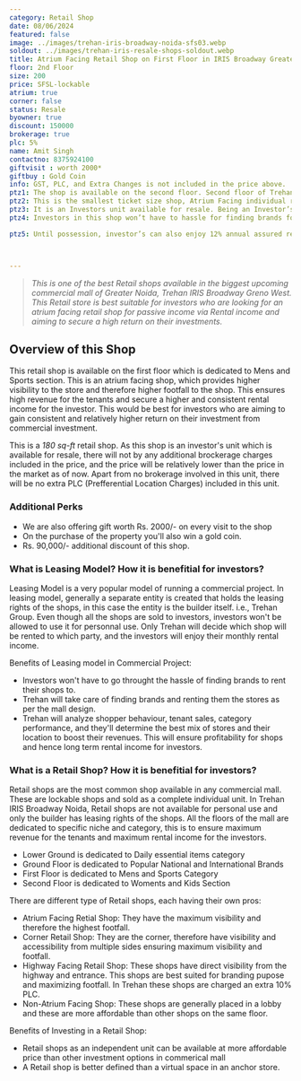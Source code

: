 ```yaml
---
category: Retail Shop
date: 08/06/2024
featured: false
image: ../images/trehan-iris-broadway-noida-sfs03.webp
soldout: ../images/trehan-iris-resale-shops-soldout.webp
title: Atrium Facing Retail Shop on First Floor in IRIS Broadway Greater Noida
floor: 2nd Floor
size: 200
price: SFSL-lockable
atrium: true
corner: false
status: Resale
byowner: true
discount: 150000
brokerage: true
plc: 5%
name: Amit Singh
contactno: 8375924100
giftvisit : worth 2000*
giftbuy : Gold Coin
info: GST, PLC, and Extra Changes is not included in the price above.
ptz1: The shop is available on the second floor. Second floor of Trehan IRIS Broadway is dedicated for Womens and Kids Retail Stores.
ptz2: This is the smallest ticket size shop, Atrium Facing individual retail store the second floor on Trehan IRIS Broadway, most likely dedicated to Womens and Kids brands. 
ptz3: It is an Investors unit available for resale. Being an Investor’s unit being directly sold, there won’t be any brokerage included in the price.
ptz4: Investors in this shop won’t have to hassle for finding brands for renting the shop to, this hassle will be taken care by the builder only.

ptz5: Until possession, investor’s can also enjoy 12% annual assured return by the builder.



---
```


> _This is one of the best Retail shops available in the biggest upcoming commercial mall of Greater Noida, Trehan IRIS Broadway Greno West. This Retail store is best suitable for investors who are looking for an atrium facing retail shop for passive income via Rental income and aiming to secure a high return on their investments._

## Overview of this Shop

This retail shop is available on the first floor which is dedicated to Mens and Sports section. This is an atrium facing shop, which provides higher visibility to the store and therefore higher footfall to the shop. This ensures high revenue for the tenants and secure a higher and consistent rental income for the investor. This would be best for investors who are aiming to gain consistent and relatively higher return on their investment from commercial investment.

This is a _180 sq-ft_ retail shop. As this shop is an investor's unit which is available for resale, there will not by any additional brockerage charges included in the price, and the price will be relatively lower than the price in the market as of now. Apart from no brokerage involved in this unit, there will be no extra PLC (Prefferential Location Charges) included in this unit.

### Additional Perks
* We are also offering gift worth Rs. 2000/- on every visit to the shop
* On the purchase of the property you'll also win a gold coin.
* Rs. 90,000/- additional discount of this shop.

### What is Leasing Model? How it is benefitial for investors?
Leasing Model is a very popular model of running a commercial project. In leasing model, generally a separate entity is created that holds the leasing rights of the shops, in this case the entity is the builder itself. i.e., Trehan Group. Even though all the shops are sold to investors, investors won't be allowed to use it for personnal use. Only Trehan will decide which shop will be rented to which party, and the investors will enjoy their monthly rental income.

Benefits of Leasing model in Commercial Project:
* Investors won't have to go throught the hassle of finding brands to rent their shops to.
* Trehan will take care of finding brands and renting them the stores as per the mall design.
* Trehan will analyze shopper behaviour, tenant sales, category performance, and they'll determine the best mix of stores and their location to boost their revenues. This will ensure profitability for shops and hence long term rental income for investors.

### What is a Retail Shop? How it is benefitial for investors?
Retail shops are the most common shop available in any commercial mall. These are lockable shops and sold as a complete individual unit. In Trehan IRIS Broadway Noida, Retail shops are not available for personal use and only the builder has leasing rights of the shops. All the floors of the mall are dedicated to specific niche and category, this is to ensure maximum revenue for the tenants and maximum rental income for the investors.
* Lower Ground is dedicated to Daily essential items category
* Ground Floor is dedicated to Popular National and International Brands
* First Floor is dedicated to Mens and Sports Category
* Second Floor is dedicated to Woments and Kids Section

There are different type of Retail shops, each having their own pros:
* Atrium Facing Retial Shop: They have the maximum visibility and therefore the highest footfall.
* Corner Retail Shop: They are the corner, therefore have visibility and accessibility from multiple sides ensuring maximum visibility and footfall.
* Highway Facing Retail Shop: These shops have direct visibility from the highway and entrance. This shops are best suited for branding pupose and maximizing footfall. In Trehan these shops are charged an extra 10% PLC.
* Non-Atrium Facing Shop: These shops are generally placed in a lobby and these are more affordable than other shops on the same floor.

Benefits of Investing in a Retail Shop:
* Retail shops as an independent unit can be available at more affordable price than other investment options in commerical mall
* A Retail shop is better defined than a virtual space in an anchor store.